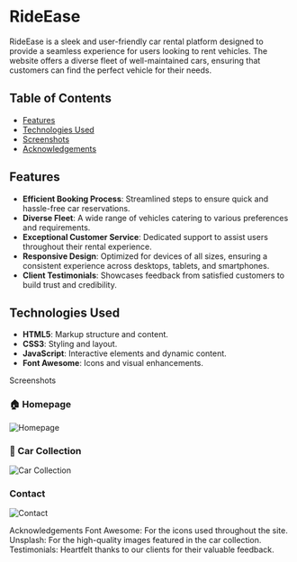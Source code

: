 # RideEase

RideEase is a sleek and user-friendly car rental platform designed to provide a seamless experience for users looking to rent vehicles. The website offers a diverse fleet of well-maintained cars, ensuring that customers can find the perfect vehicle for their needs.

## Table of Contents

- [Features](#features)
- [Technologies Used](#technologies-used)
- [Screenshots](#screenshots)
- [Acknowledgements](#acknowledgements)

## Features

- **Efficient Booking Process**: Streamlined steps to ensure quick and hassle-free car reservations.
- **Diverse Fleet**: A wide range of vehicles catering to various preferences and requirements.
- **Exceptional Customer Service**: Dedicated support to assist users throughout their rental experience.
- **Responsive Design**: Optimized for devices of all sizes, ensuring a consistent experience across desktops, tablets, and smartphones.
- **Client Testimonials**: Showcases feedback from satisfied customers to build trust and credibility.

## Technologies Used

- **HTML5**: Markup structure and content.
- **CSS3**: Styling and layout.
- **JavaScript**: Interactive elements and dynamic content.
- **Font Awesome**: Icons and visual enhancements.

Screenshots
### 🏠 Homepage
![Homepage](HomePage.png)

### 🚗 Car Collection
![Car Collection](CarCollections.png)

### Contact
![Contact](Contact.png)

Acknowledgements
Font Awesome: For the icons used throughout the site.
Unsplash: For the high-quality images featured in the car collection.
Testimonials: Heartfelt thanks to our clients for their valuable feedback.

